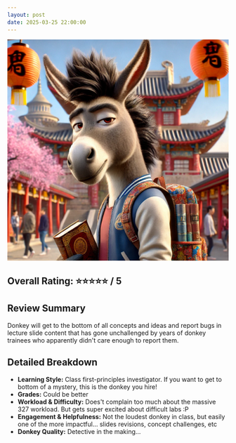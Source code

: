 ```yaml
---
layout: post 
date: 2025-03-25 22:00:00
---
```


![donkey](/assets/china.webp)

## Overall Rating: ⭐⭐⭐⭐⭐ / 5  

## Review Summary  
Donkey will get to the bottom of all concepts and ideas and report bugs in
lecture slide content that has gone unchallenged by years of donkey trainees who apparently didn't care enough to report them. 

## Detailed Breakdown  

- **Learning Style:** Class first-principles investigator. If you want to get to
bottom of a mystery, this is the donkey you hire!
- **Grades:** Could be better
- **Workload & Difficulty:** Does't complain too much about the massive 327
workload. But gets super excited about difficult labs :P
- **Engagement & Helpfulness:**  Not the loudest donkey in class, but easily one of the more impactful... slides revisions, concept challenges, etc
- **Donkey Quality:** Detective in the making...

